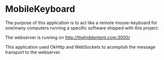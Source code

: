 # MobileKeyboard
The purpose of this application is to act like a remote mouse-keyboard for one/many computers running a specific software
shipped with this project.

The webserver is running on http://thehiddentent.com:3000/

This application used OkHttp and WebSockets to acomplish the message transport to the webserver.

